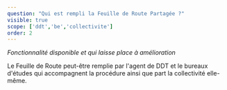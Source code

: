 ```yaml
---
question: "Qui est rempli la Feuille de Route Partagée ?"
visible: true
scope: ['ddt','be','collectivite']
order: 2
---
```


*Fonctionnalité disponible et qui laisse place à amélioration*

Le Feuille de Route peut-être remplie par l'agent de DDT et le bureaux d'études qui accompagnent la procédure ainsi que part la collectivité elle-même.
